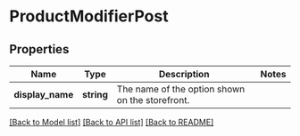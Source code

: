 # ProductModifierPost

## Properties
Name | Type | Description | Notes
------------ | ------------- | ------------- | -------------
**display_name** | **string** | The name of the option shown on the storefront. | 

[[Back to Model list]](../README.md#documentation-for-models) [[Back to API list]](../README.md#documentation-for-api-endpoints) [[Back to README]](../README.md)


